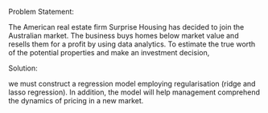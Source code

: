 Problem Statement: 

The American real estate firm Surprise Housing has decided to join the Australian market. The business buys homes below market value and resells them for a profit by using data analytics. To estimate the true worth of the potential properties and make an investment decision, 

Solution:

we must construct a regression model employing regularisation (ridge and lasso regression). In addition, the model will help management comprehend the dynamics of pricing in a new market.
